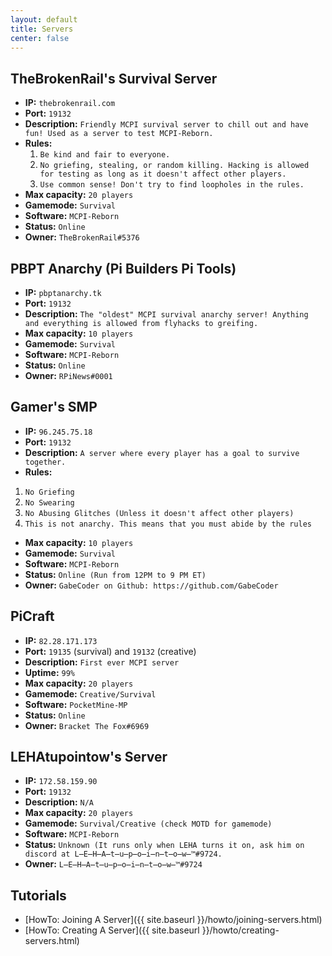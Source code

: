 ```yaml
---
layout: default
title: Servers
center: false
---
```


## TheBrokenRail's Survival Server
- **IP:** ``thebrokenrail.com``
- **Port:** ``19132``
- **Description:** ``Friendly MCPI survival server to chill out and have fun! Used as a server to test MCPI-Reborn.``
- **Rules:**
  1. ``Be kind and fair to everyone.``
  2. ``No griefing, stealing, or random killing. Hacking is allowed for testing as long as it doesn't affect other players.``
  3. ``Use common sense! Don't try to find loopholes in the rules.``
- **Max capacity:** ``20 players``
- **Gamemode:** ``Survival``
- **Software:** ``MCPI-Reborn``
- **Status:** ``Online``
- **Owner:** ``TheBrokenRail#5376``

## PBPT Anarchy (Pi Builders Pi Tools)
- **IP:** ``pbptanarchy.tk``
- **Port:** ``19132``
- **Description:** ``The "oldest" MCPI survival anarchy server! Anything and everything is allowed from flyhacks to greifing.``
- **Max capacity:** ``10 players``
- **Gamemode:** ``Survival``
- **Software:** ``MCPI-Reborn``
- **Status:** ``Online``
- **Owner:** ``RPiNews#0001``

## Gamer's SMP
- **IP:** ``96.245.75.18``
- **Port:** ``19132``
- **Description:** ``A server where every player has a goal to survive together.``
- **Rules:**
1. ``No Griefing``
2. ``No Swearing``
3. ``No Abusing Glitches (Unless it doesn't affect other players)``
4. ``This is not anarchy. This means that you must abide by the rules``
- **Max capacity:** ``10 players``
- **Gamemode:** ``Survival``
- **Software:** ``MCPI-Reborn``
- **Status:** ``Online (Run from 12PM to 9 PM ET)``
- **Owner:** ``GabeCoder on Github: https://github.com/GabeCoder``

## PiCraft
- **IP:** ``82.28.171.173``
- **Port:** ``19135`` (survival) and ``19132`` (creative)
- **Description:** ``First ever MCPI server``
- **Uptime:** ``99%``
- **Max capacity:** ``20 players``
- **Gamemode:** ``Creative/Survival``
- **Software:** ``PocketMine-MP``
- **Status:** ``Online``
- **Owner:** ``Bracket The Fox#6969``

## LEHAtupointow's Server
- **IP:** ``172.58.159.90``
- **Port:** ``19132``
- **Description:** ``N/A``
- **Max capacity:** ``20 players``
- **Gamemode:** ``Survival/Creative (check MOTD for gamemode)``
- **Software:** ``MCPI-Reborn``
- **Status:** ``Unknown (It runs only when LEHA turns it on, ask him on discord at L̶E̶H̶A̶t̶u̶p̶o̶i̶n̶t̶o̶w̶™#9724.``
- **Owner:** ``L̶E̶H̶A̶t̶u̶p̶o̶i̶n̶t̶o̶w̶™#9724``

## Tutorials
- [HowTo: Joining A Server]({{ site.baseurl }}/howto/joining-servers.html)
- [HowTo: Creating A Server]({{ site.baseurl }}/howto/creating-servers.html)

